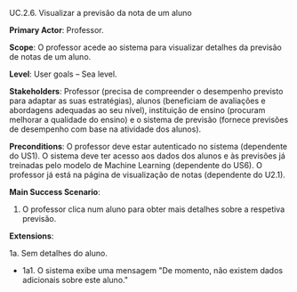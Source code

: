 UC.2.6. Visualizar a previsão da nota de um aluno

**Primary Actor**: Professor.

**Scope**: O professor acede ao sistema para visualizar detalhes da previsão de notas de um aluno.

**Level**: User goals – Sea level.

**Stakeholders**: Professor (precisa de compreender o desempenho previsto para adaptar as suas estratégias), alunos (beneficiam de avaliações e abordagens adequadas ao seu nível), instituição de ensino (procuram melhorar a qualidade do ensino) e o sistema de previsão (fornece previsões de desempenho com base na atividade dos alunos).

**Preconditions**: O professor deve estar autenticado no sistema (dependente do US1). O sistema deve ter acesso aos dados dos alunos e às previsões já treinadas pelo modelo de Machine Learning (dependente do US6). O professor já está na página de visualização de notas (dependente do U2.1).

**Main Success Scenario**:  
1. O professor clica num aluno para obter mais detalhes sobre a respetiva previsão.

**Extensions**:

1a. Sem detalhes do aluno.
- 1a1. O sistema exibe uma mensagem "De momento, não existem dados adicionais sobre este aluno."
